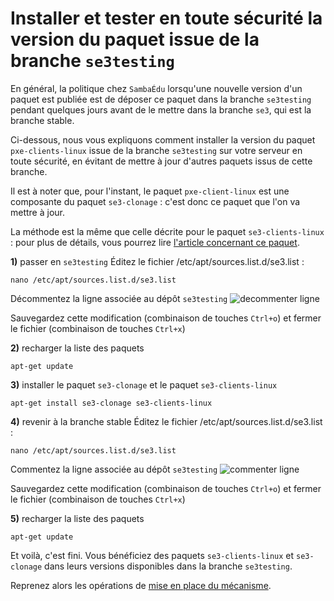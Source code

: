# Installer et tester en toute sécurité la version du paquet issue de la branche `se3testing`

En général, la politique chez `SambaÉdu` lorsqu'une nouvelle
version d'un paquet est publiée est de déposer ce paquet
dans la branche `se3testing` pendant quelques jours avant de
le mettre dans la branche `se3`, qui est la branche stable.

Ci-dessous, nous vous expliquons comment installer la
version du paquet `pxe-clients-linux` issue de la branche
`se3testing` sur votre serveur en toute sécurité, en évitant
de mettre à jour d'autres paquets issus de cette branche.

Il est à noter que, pour l'instant, le paquet `pxe-client-linux` est une composante du paquet `se3-clonage` : c'est donc ce paquet que l'on va mettre à jour.

La méthode est la même que celle décrite pour le paquet `se3-clients-linux` : pour plus de détails, vous pourrez lire [l'article concernant ce paquet](../se3-clients-linux/upgrade-via-se3testing.md).


**1)** passer en `se3testing`
Éditez le fichier /etc/apt/sources.list.d/se3.list :
```ssh
nano /etc/apt/sources.list.d/se3.list
```
Décommentez la ligne associée au dépôt `se3testing`
![decommenter ligne](/doc/images/pxe_tftp_05.png)

Sauvegardez cette modification (combinaison de touches `Ctrl+o`) et fermer le fichier (combinaison de touches `Ctrl+x`)

**2)** recharger la liste des paquets
```ssh
apt-get update
```

**3)** installer le paquet `se3-clonage` et le paquet `se3-clients-linux`
```ssh
apt-get install se3-clonage se3-clients-linux
```

**4)** revenir à la branche stable
Éditez le fichier /etc/apt/sources.list.d/se3.list :
```ssh
nano /etc/apt/sources.list.d/se3.list
```
Commentez la ligne associée au dépôt `se3testing`
![commenter ligne](/doc/images/pxe_tftp_04.png)

Sauvegardez cette modification (combinaison de touches `Ctrl+o`) et fermer le fichier (combinaison de touches `Ctrl+x`)

**5)** recharger la liste des paquets
```ssh
apt-get update
```

Et voilà, c'est fini. Vous bénéficiez des paquets `se3-clients-linux` et `se3-clonage`
dans leurs versions disponibles dans la branche `se3testing`.

Reprenez alors les opérations de [mise en place du mécanisme](misenplace.md#mise-à-jour).

